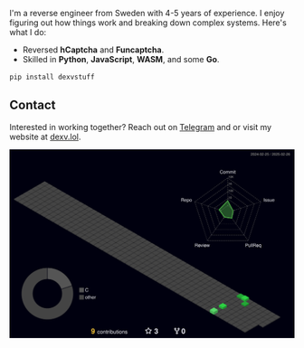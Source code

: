 I'm a reverse engineer from Sweden with 4-5 years of experience. I enjoy figuring out how things work and breaking down complex systems. Here's what I do:

- Reversed **hCaptcha** and **Funcaptcha**.
- Skilled in **Python**, **JavaScript**, **WASM**, and some **Go**.

```bash
pip install dexvstuff
```
## Contact

Interested in working together? Reach out on [Telegram](https://t.me/dexv0) and or visit my website at [dexv.lol](https://dexv.lol).

![](./profile-3d-contrib/profile-night-green.svg)
